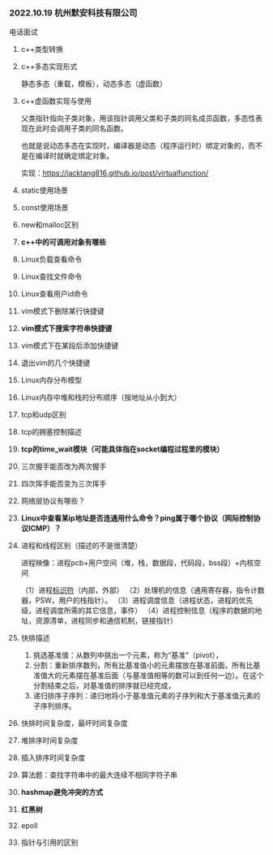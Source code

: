 ### 2022.10.19 杭州默安科技有限公司

电话面试

1. c++类型转换

2. c++多态实现形式

   静态多态（重载，模板），动态多态（虚函数）

3. c++虚函数实现与使用

   父类指针指向子类对象，用该指针调用父类和子类的同名成员函数，多态性表现在此时会调用子类的同名函数。

   也就是说动态多态在实现时，编译器是动态（程序运行时）绑定对象的，而不是在编译时就确定绑定对象。

   实现：https://jacktang816.github.io/post/virtualfunction/

4. static使用场景

5. const使用场景

6. new和malloc区别

7. **c++中的可调用对象有哪些**

8. Linux负载查看命令

9. Linux查找文件命令

10. Linux查看用户id命令

11. vim模式下删除某行快捷键

12. **vim模式下搜索字符串快捷键**

13. vim模式下在某段后添加快捷键

14. 退出vim的几个快捷键

15. Linux内存分布模型

16. Linux内存中堆和栈的分布顺序（按地址从小到大）

17. tcp和udp区别

18. tcp的拥塞控制描述

19. **tcp的time_wait模块（可能具体指在socket编程过程里的模块）**

20. 三次握手能否改为两次握手

21. 四次挥手能否变为三次挥手

22. 网络层协议有哪些？

23. **Linux中查看某ip地址是否连通用什么命令？ping属于哪个协议（网际控制协议ICMP）？**

24. 进程和线程区别（描述的不是很清楚）

    进程映像：进程pcb+用户空间（堆，栈，数据段，代码段，bss段）+内核空间

    （1）进程[标识符](https://so.csdn.net/so/search?q=标识符&spm=1001.2101.3001.7020)（内部，外部）
    （2）处理机的信息（通用寄存器，指令计数器，PSW，用户的栈指针）。
    （3）进程调度信息（进程状态，进程的优先级，进程调度所需的其它信息，事件）
    （4）进程控制信息（程序的数据的地址，资源清单，进程同步和通信机制，链接指针）

25. 快排描述
    1. 挑选基准值：从数列中挑出一个元素，称为“基准”（pivot），
    2. 分割：重新排序数列，所有比基准值小的元素摆放在基准前面，所有比基准值大的元素摆在基准后面（与基准值相等的数可以到任何一边）。在这个分割结束之后，对基准值的排序就已经完成，
    3. 递归排序子序列：递归地将小于基准值元素的子序列和大于基准值元素的子序列排序。

26. 快排时间复杂度，最坏时间复杂度

27. 堆排序时间复杂度

28. 插入排序时间复杂度

29. 算法题：查找字符串中的最大连续不相同字符子串

30. **hashmap避免冲突的方式**

31. **红黑树**

32. epoll

33. 指针与引用的区别

